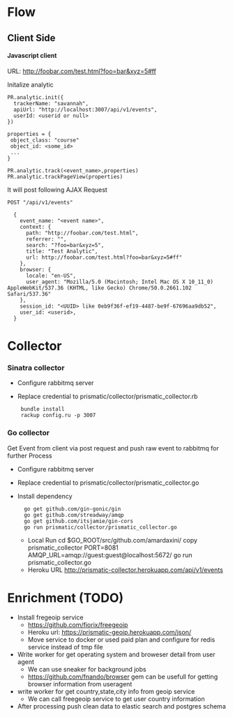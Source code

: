 # Flow
## Client Side
#### Javascript client
  URL: http://foobar.com/test.html?foo=bar&xyz=5#ff
  
  Initalize analytic
  
    PR.analytic.init({
      trackerName: "savannah",
      apiUrl: "http://localhost:3007/api/v1/events",
      userId: <userid or null>
    })
    
    properties = {
     object_class: "course"
     object_id: <some_id>
     ...
    }
    
    PR.analytic.track(<event_name>,properties)
    PR.analytic.trackPageView(properties)

  It will post following AJAX Request
  
    POST "/api/v1/events" 
  
      {
        event_name: "<event name>",
        context: {
          path: "http://foobar.com/test.html",
          referrer: "",
          search: "?foo=bar&xyz=5",
          title: "Test Analytic",
          url: http://foobar.com/test.html?foo=bar&xyz=5#ff"
        },
        browser: {
          locale: "en-US",
          user_agent: "Mozilla/5.0 (Macintosh; Intel Mac OS X 10_11_0) AppleWebKit/537.36 (KHTML, like Gecko) Chrome/50.0.2661.102 Safari/537.36"
        },
        session_id: "<UUID> like 0eb9f36f-ef19-4487-be9f-67696aa9db52",
        user_id: <userid>,
      }

# Collector
### Sinatra collector        
 - Configure rabbitmq server
 - Replace credential to prismatic/collector/prismatic_collector.rb
 
        bundle install
        rackup config.ru -p 3007

### Go collector
Get Event from client via post request and push raw event to rabbitmq for further Process    

* Configure rabbitmq server
* Replace credential to prismatic/collector/prismatic_collector.go
* Install dependency
 
        go get github.com/gin-gonic/gin
        go get github.com/streadway/amqp
        go get github.com/itsjamie/gin-cors
        go run prismatic/collector/prismatic_collector.go
  * Local Run
    cd $GO_ROOT/src/github.com/amardaxini/
    copy prismatic_collector
    PORT=8081 AMQP_URL=amqp://guest:guest@localhost:5672/ go run prismatic_collector.go
  * Heroku URL
    http://prismatic-collector.herokuapp.com/api/v1/events
               

# Enrichment (TODO)
* Install fregeoip service 
  * https://github.com/fiorix/freegeoip
  * Heroku url: https://prismatic-geoip.herokuapp.com/json/<ip-address>
  * Move service to docker or used paid plan and configure for redis service instead of tmp file
* Write worker for get operating system and broweser detail from user agent
  * We can use sneaker for background jobs
  * https://github.com/fnando/browser gem can be usefull for getting browser information from useragent
* write worker for get country,state,city info from geoip service
  * We can call freegeoip service to get user country information
* After processing push clean data to elastic search and postgres schema

